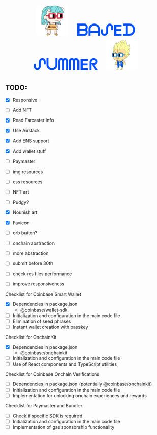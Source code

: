 <h1 align="center">
  <img src="./public/img/bulmita.png" alt="Bulmita" style="width: 100px; height: auto; margin-right: 20px;" />
  <a href="https://basedsummer.vercel.app/" style="color: #0052FF; font-size: 48px; text-decoration: none;"><strong>ᗷᗩᔑEᗪ ᔑᑌᗰᗰEᖇ</strong></a>
  <img src="./public/img/vgtbase.png" alt="VGT Base" style="width: 100px; height: auto; margin-left: 20px;" />
</h1>

<h2>TODO:</h2>

- [x] Responsive
- [ ] Add NFT
- [x] Read Farcaster info
- [x] Use Airstack
- [x] Add ENS support
- [x] Add wallet stuff
- [ ] Paymaster
- [ ] img resources
- [ ] css resources
- [ ] NFT art
- [ ] Pudgy?
- [X] Nounish art
- [X] Favicon
- [ ] orb button?
- [ ] onchain abstraction
- [ ] more abstraction
- [ ] submit before 30th
- [ ] check res files performance
- [ ] improve responsiveness


Checklist for Coinbase Smart Wallet
- [x] Dependencies in package.json
  - @coinbase/wallet-sdk
- [ ] Initialization and configuration in the main code file
- [ ] Elimination of seed phrases
- [ ] Instant wallet creation with passkey

Checklist for OnchainKit
- [x] Dependencies in package.json
  - @coinbase/onchainkit
- [ ] Initialization and configuration in the main code file
- [ ] Use of React components and TypeScript utilities

Checklist for Coinbase Onchain Verifications
- [ ] Dependencies in package.json (potentially @coinbase/onchainkit)
- [ ] Initialization and configuration in the main code file
- [ ] Implementation for unlocking onchain experiences and rewards

Checklist for Paymaster and Bundler
- [ ] Check if specific SDK is required
- [ ] Initialization and configuration in the main code file
- [ ] Implementation of gas sponsorship functionality
